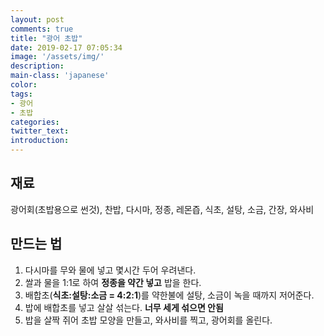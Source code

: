 ```yaml
---
layout: post
comments: true
title: "광어 초밥"
date: 2019-02-17 07:05:34
image: '/assets/img/'
description:
main-class: 'japanese'
color:
tags:
- 광어
- 초밥
categories:
twitter_text:
introduction:
---
```


## 재료

광어회(초밥용으로 썬것), 찬밥, 다시마, 정종, 레몬즙, 식초, 설탕, 소금, 간장, 와사비

## 만드는 법

1. 다시마를 무와 물에 넣고 몇시간 두어 우려낸다.
2. 쌀과 물을 1:1로 하여 **정종을 약간 넣고** 밥을 한다.
3. 배합초(**식초:설탕:소금 = 4:2:1**)를 약한불에 설탕, 소금이 녹을 때까지 저어준다.
4. 밥에 배합초를 넣고 살살 섞는다. **너무 세게 섞으면 안됨**
5. 밥을 살짝 쥐어 초밥 모양을 만들고, 와사비를 찍고, 광어회를 올린다.